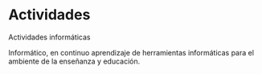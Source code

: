 # Actividades
Actividades informáticas

Informático, en continuo aprendizaje de herramientas informáticas para el ambiente de la enseñanza y educación.
